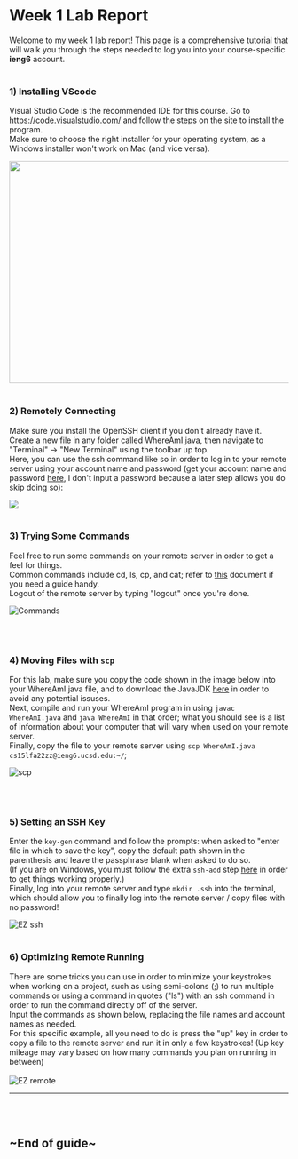 # Week 1 Lab Report
Welcome to my week 1 lab report! This page is a comprehensive tutorial that will walk you through the steps needed to log you into your course-specific **ieng6** account.
<br />
<br />

 ### 1) Installing VScode 
 Visual Studio Code is the recommended IDE for this course. Go to  https://code.visualstudio.com/ and follow the steps on the site to install the program.\
  Make sure to choose the right installer for your operating system, as a Windows installer won't work on Mac (and vice versa).

 <img src="https://quantiumtech.github.io/cse15l-lab-reports/vscodeinstall.png" width="600" height="400">


  <br />
<br />

### 2) Remotely Connecting
Make sure you install the OpenSSH client if you don't already have it. \
Create a new file in any folder called WhereAmI.java, then navigate to "Terminal" -> "New Terminal" using the toolbar up top. \
Here, you can use the ssh command like so in order to log in to your remote server using your account name and password (get your account name and password [here](https://sdacs.ucsd.edu/~icc/index.php), I don't input a password because a later step allows you do skip doing so):

<img src="https://quantiumtech.github.io/cse15l-lab-reports/remoteconnect.png" >

<br />
<br />

### 3) Trying Some Commands
Feel free to run some commands on your remote server in order to get a feel for things. \
Common commands include cd, ls, cp, and cat; refer to [this](https://dyclassroom.com/reference-linux/linux-commands-working-with-files-and-directories) document if you need a guide handy. \
Logout of the remote server by typing "logout" once you're done.

![Commands](https://quantiumtech.github.io/cse15l-lab-reports/commands.png)

<br />
<br />

### 4) Moving Files with ```scp```
For this lab, make sure you copy the code shown in the image below into your WhereAmI.java file, and to download the JavaJDK [here](https://www.oracle.com/java/technologies/downloads/) in order to avoid any potential issuses. \
Next, compile and run your WhereAmI program in using ``javac WhereAmI.java`` and ``java WhereAmI`` in that order; what you should see is a list of information about your computer that will vary when used on your remote server.\
Finally, copy the file to your remote server using ``scp WhereAmI.java cs15lfa22zz@ieng6.ucsd.edu:~/``;

![scp](https://quantiumtech.github.io/cse15l-lab-reports/scp.png)

<br />
<br />

### 5) Setting an SSH Key
Enter the ``key-gen`` command and follow the prompts: when asked to "enter file in which to save the key", copy the default path shown in the parenthesis and leave the passphrase blank when asked to do so.\
(If you are on Windows, you must follow the extra ``ssh-add`` step [here](https://docs.microsoft.com/en-us/windows-server/administration/openssh/openssh_keymanagement#user-key-generation) in order to get things working properly.) \
Finally, log into your remote server and type ``mkdir .ssh`` into the terminal, which should allow you to finally log into the remote server / copy files with no password!

![EZ ssh](https://quantiumtech.github.io/cse15l-lab-reports/ezssh.png)
<br />
<br />

### 6) Optimizing Remote Running
There are some tricks you can use in order to minimize your keystrokes when working on a project, such as using semi-colons (;) to run multiple commands or using a command in quotes ("ls") with an ssh command in order to run the command directly off of the server. \
Input the commands as shown below, replacing the file names and account names as needed. \
For this specific example, all you need to do is press the "up" key in order to copy a file to the remote server and run it in only a few keystrokes! (Up key mileage may vary based on how many commands you plan on running in between)\
\
![EZ remote](https://quantiumtech.github.io/cse15l-lab-reports/pleasantremote.png)

---

<br />
<br />

## ~End of guide~

